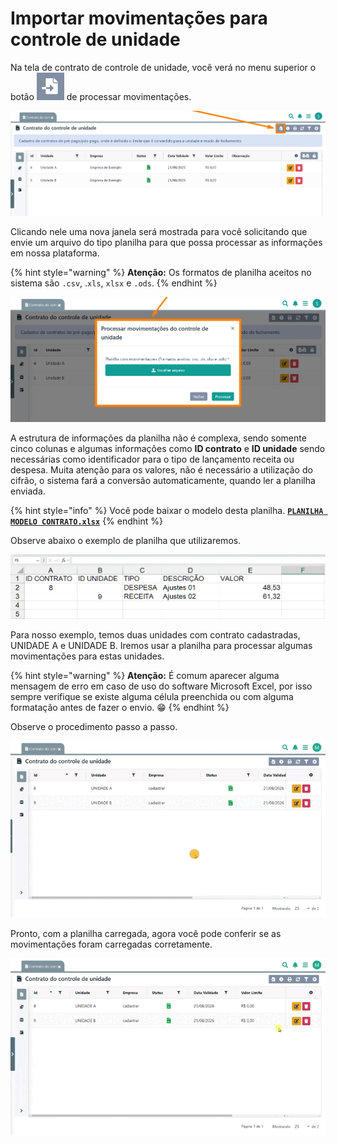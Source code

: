 # Importar movimentações para controle de unidade

Na tela de contrato de controle de unidade, você verá no menu superior o botão <img src="/erp-v2/assets/icon_importar.png" alt="" data-size="line"> de processar movimentações.

![](/erp-v2/assets/funcionalidades/controle_unidades/aba_contrato_btn_importar.png)

Clicando nele uma nova janela será mostrada para você solicitando que envie um arquivo do tipo planilha para que possa processar as informações em nossa plataforma.

{% hint style="warning" %}
**Atenção:** Os formatos de planilha aceitos no sistema são `.csv`, .`xls`, `xlsx` e `.ods`.
{% endhint %}

![](/erp-v2/assets/funcionalidades/controle_unidades/aba_contrato_btn_importar_janela.png)

A estrutura de informações da planilha não é complexa, sendo somente cinco colunas e algumas informações como **ID contrato** e **ID unidade** sendo necessárias como identificador para o tipo de lançamento receita ou despesa. Muita atenção para os valores, não é necessário a utilização do cifrão, o sistema fará a conversão automaticamente, quando ler a planilha enviada.

{% hint style="info" %}
Você pode baixar o modelo desta planilha. [**`PLANILHA MODELO CONTRATO.xlsx`**](https://github.com/Gestao-Online/public-docs/raw/master/erp-v2/assets/PLANILHA%20MODELO%20CONTRATO.xlsx)
{% endhint %}

Observe abaixo o exemplo de planilha que utilizaremos.

![Modelo de planilha com preenchimento de exemplo](/erp-v2/assets/funcionalidades/controle_unidades/aba_contrato_modelo_planilha.png)

Para nosso exemplo, temos duas unidades com contrato cadastradas, UNIDADE A e UNIDADE B. Iremos usar a planilha para processar algumas movimentações para estas unidades.

{% hint style="warning" %}
**Atenção:** É comum aparecer alguma mensagem de erro em caso de uso do software Microsoft Excel, por isso sempre verifique se existe alguma célula preenchida ou com alguma formatação antes de fazer o envio. 😁
{% endhint %}

Observe o procedimento passo a passo.

![](/erp-v2/assets/funcionalidades/controle_unidades/aba_contrato_btn_importar_janela_importando.gif)

Pronto, com a planilha carregada, agora você pode conferir se as movimentações foram carregadas corretamente.

![](/erp-v2/assets/funcionalidades/controle_unidades/aba_contrato_btn_importar_janela_olhando_importacoes.gif)